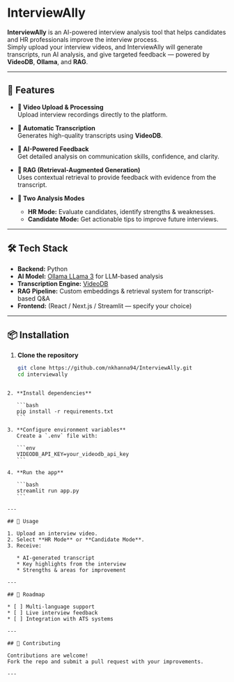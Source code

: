 # InterviewAlly

**InterviewAlly** is an AI-powered interview analysis tool that helps candidates and HR professionals improve the interview process.  
Simply upload your interview videos, and InterviewAlly will generate transcripts, run AI analysis, and give targeted feedback — powered by **VideoDB**, **Ollama**, and **RAG**.

---

## 🚀 Features

- **🎥 Video Upload & Processing**  
  Upload interview recordings directly to the platform.

- **📝 Automatic Transcription**  
  Generates high-quality transcripts using **VideoDB**.

- **🤖 AI-Powered Feedback**  
  Get detailed analysis on communication skills, confidence, and clarity.

- **🧠 RAG (Retrieval-Augmented Generation)**  
  Uses contextual retrieval to provide feedback with evidence from the transcript.

- **👥 Two Analysis Modes**
  - **HR Mode:** Evaluate candidates, identify strengths & weaknesses.
  - **Candidate Mode:** Get actionable tips to improve future interviews.

---

## 🛠️ Tech Stack

- **Backend:** Python 
- **AI Model:** [Ollama LLama 3](https://ollama.ai/) for LLM-based analysis  
- **Transcription Engine:** [VideoDB](https://videodb.io/)  
- **RAG Pipeline:** Custom embeddings & retrieval system for transcript-based Q&A  
- **Frontend:** (React / Next.js / Streamlit — specify your choice)  

---

## 📦 Installation

1. **Clone the repository**
   ```bash
   git clone https://github.com/nkhanna94/InterviewAlly.git
   cd interviewally
````

2. **Install dependencies**

   ```bash
   pip install -r requirements.txt
   ```

3. **Configure environment variables**
   Create a `.env` file with:

   ```env
   VIDEODB_API_KEY=your_videodb_api_key
   ```

4. **Run the app**

   ```bash
   streamlit run app.py
   ```

---

## 📄 Usage

1. Upload an interview video.
2. Select **HR Mode** or **Candidate Mode**.
3. Receive:

   * AI-generated transcript
   * Key highlights from the interview
   * Strengths & areas for improvement

---

## 📅 Roadmap

* [ ] Multi-language support
* [ ] Live interview feedback
* [ ] Integration with ATS systems

---

## 🤝 Contributing

Contributions are welcome!
Fork the repo and submit a pull request with your improvements.

---